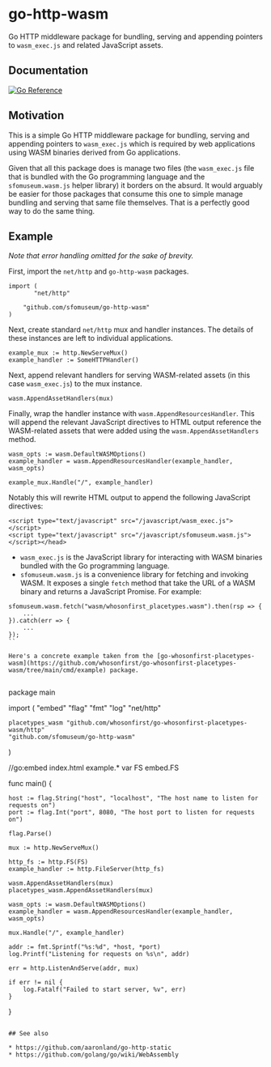 # go-http-wasm

Go HTTP middleware package for bundling, serving and appending pointers to `wasm_exec.js` and related JavaScript assets.

## Documentation

[![Go Reference](https://pkg.go.dev/badge/github.com/sfomuseum/go-http-wasm.svg)](https://pkg.go.dev/github.com/sfomuseum/go-http-wasm)

## Motivation

This is a simple Go HTTP middleware package for bundling, serving and appending pointers to `wasm_exec.js` which is required by web applications using WASM binaries derived from Go applications.

Given that all this package does is manage two files (the `wasm_exec.js` file that is bundled with the Go programming language and the `sfomuseum.wasm.js` helper library) it borders on the absurd. It would arguably be easier for those packages that consume this one to simple manage bundling and serving that same file themselves. That is a perfectly good way to do the same thing.

## Example

_Note that error handling omitted for the sake of brevity._
 
First, import the `net/http` and `go-http-wasm` packages.

```
import (
       "net/http"

	"github.com/sfomuseum/go-http-wasm"
)
```

Next, create standard `net/http` mux and handler instances. The details of these instances are left to individual applications.

```
example_mux := http.NewServeMux()
example_handler := SomeHTTPHandler()
```

Next, append relevant handlers for serving WASM-related assets (in this case `wasm_exec.js`) to the mux instance.

```
wasm.AppendAssetHandlers(mux)
```

Finally, wrap the handler instance with `wasm.AppendResourcesHandler`. This will append the relevant JavaScript directives to HTML output reference the WASM-related assets that were added using the `wasm.AppendAssetHandlers` method.

```
wasm_opts := wasm.DefaultWASMOptions()
example_handler = wasm.AppendResourcesHandler(example_handler, wasm_opts)
	
example_mux.Handle("/", example_handler)
```

Notably this will rewrite HTML output to append the following JavaScript directives:

```
<script type="text/javascript" src="/javascript/wasm_exec.js"></script>
<script type="text/javascript" src="/javascript/sfomuseum.wasm.js"></script></head>
```

* `wasm_exec.js` is the JavaScript library for interacting with WASM binaries bundled with the Go programming language.
* `sfomuseum.wasm.js` is a convenience library for fetching and invoking WASM. It exposes a single `fetch` method that take the URL of a WASM binary and returns a JavaScript Promise. For example:

```
sfomuseum.wasm.fetch("wasm/whosonfirst_placetypes.wasm").then(rsp => {
	...
}).catch(err => {
	...
});
``

Here's a concrete example taken from the [go-whosonfirst-placetypes-wasm](https://github.com/whosonfirst/go-whosonfirst-placetypes-wasm/tree/main/cmd/example) package.
 
```
package main

import (
	"embed"
	"flag"
	"fmt"
	"log"
	"net/http"

	placetypes_wasm "github.com/whosonfirst/go-whosonfirst-placetypes-wasm/http"
	"github.com/sfomuseum/go-http-wasm"
)

//go:embed index.html example.*
var FS embed.FS

func main() {

	host := flag.String("host", "localhost", "The host name to listen for requests on")
	port := flag.Int("port", 8080, "The host port to listen for requests on")

	flag.Parse()

	mux := http.NewServeMux()

	http_fs := http.FS(FS)
	example_handler := http.FileServer(http_fs)

	wasm.AppendAssetHandlers(mux)
	placetypes_wasm.AppendAssetHandlers(mux)

	wasm_opts := wasm.DefaultWASMOptions()
	example_handler = wasm.AppendResourcesHandler(example_handler, wasm_opts)
	
	mux.Handle("/", example_handler)

	addr := fmt.Sprintf("%s:%d", *host, *port)
	log.Printf("Listening for requests on %s\n", addr)

	err = http.ListenAndServe(addr, mux)

	if err != nil {
		log.Fatalf("Failed to start server, %v", err)
	}
}
```

## See also

* https://github.com/aaronland/go-http-static
* https://github.com/golang/go/wiki/WebAssembly